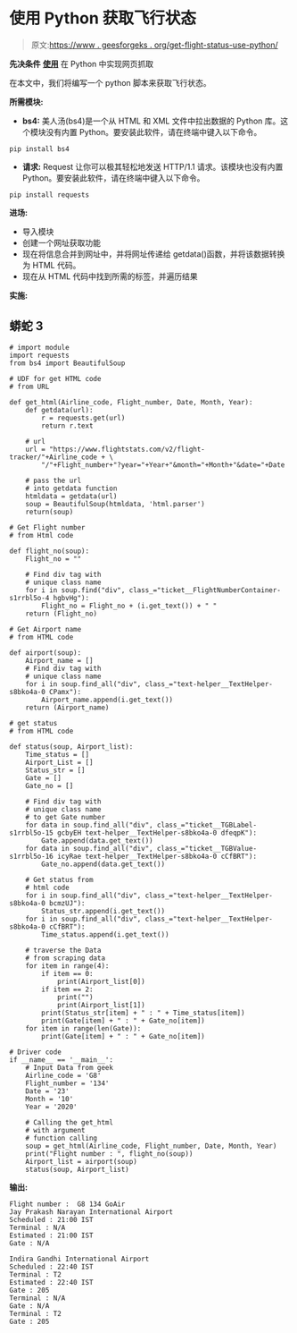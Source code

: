 # 使用 Python 获取飞行状态

> 原文:[https://www . geesforgeks . org/get-flight-status-use-python/](https://www.geeksforgeeks.org/get-flight-status-using-python/)

**先决条件** [**使用**](https://www.geeksforgeeks.org/implementing-web-scraping-python-beautiful-soup/) 在 Python 中实现网页抓取

在本文中，我们将编写一个 python 脚本来获取飞行状态。

**所需模块:**

*   **bs4:** 美人汤(bs4)是一个从 HTML 和 XML 文件中拉出数据的 Python 库。这个模块没有内置 Python。要安装此软件，请在终端中键入以下命令。

```
pip install bs4
```

*   **请求:** Request 让你可以极其轻松地发送 HTTP/1.1 请求。该模块也没有内置 Python。要安装此软件，请在终端中键入以下命令。

```
pip install requests
```

**进场:**

*   导入模块
*   创建一个网址获取功能
*   现在将信息合并到网址中，并将网址传递给 getdata()函数，并将该数据转换为 HTML 代码。
*   现在从 HTML 代码中找到所需的标签，并遍历结果

**实施:**

## 蟒蛇 3

```
# import module
import requests
from bs4 import BeautifulSoup

# UDF for get HTML code
# from URL

def get_html(Airline_code, Flight_number, Date, Month, Year):
    def getdata(url):
        r = requests.get(url)
        return r.text

    # url
    url = "https://www.flightstats.com/v2/flight-tracker/"+Airline_code + \
        "/"+Flight_number+"?year="+Year+"&month="+Month+"&date="+Date

    # pass the url
    # into getdata function
    htmldata = getdata(url)
    soup = BeautifulSoup(htmldata, 'html.parser')
    return(soup)

# Get Flight number
# from Html code

def flight_no(soup):
    Flight_no = ""

    # Find div tag with
    # unique class name
    for i in soup.find("div", class_="ticket__FlightNumberContainer-s1rrbl5o-4 hgbvHg"):
        Flight_no = Flight_no + (i.get_text()) + " "
    return (Flight_no)

# Get Airport name
# from HTML code

def airport(soup):
    Airport_name = []
    # Find div tag with
    # unique class name
    for i in soup.find_all("div", class_="text-helper__TextHelper-s8bko4a-0 CPamx"):
        Airport_name.append(i.get_text())
    return (Airport_name)

# get status
# from HTML code

def status(soup, Airport_list):
    Time_status = []
    Airport_List = []
    Status_str = []
    Gate = []
    Gate_no = []

    # Find div tag with
    # unique class name
    # to get Gate number
    for data in soup.find_all("div", class_="ticket__TGBLabel-s1rrbl5o-15 gcbyEH text-helper__TextHelper-s8bko4a-0 dfeqpK"):
        Gate.append(data.get_text())
    for data in soup.find_all("div", class_="ticket__TGBValue-s1rrbl5o-16 icyRae text-helper__TextHelper-s8bko4a-0 cCfBRT"):
        Gate_no.append(data.get_text())

    # Get status from
    # html code
    for i in soup.find_all("div", class_="text-helper__TextHelper-s8bko4a-0 bcmzUJ"):
        Status_str.append(i.get_text())
    for i in soup.find_all("div", class_="text-helper__TextHelper-s8bko4a-0 cCfBRT"):
        Time_status.append(i.get_text())

    # traverse the Data
    # from scraping data
    for item in range(4):
        if item == 0:
            print(Airport_list[0])
        if item == 2:
            print("")
            print(Airport_list[1])
        print(Status_str[item] + " : " + Time_status[item])
        print(Gate[item] + " : " + Gate_no[item])
    for item in range(len(Gate)):
        print(Gate[item] + " : " + Gate_no[item])

# Driver code
if __name__ == '__main__':
    # Input Data from geek
    Airline_code = 'G8'
    Flight_number = '134'
    Date = '23'
    Month = '10'
    Year = '2020'

    # Calling the get_html
    # with argument
    # function calling
    soup = get_html(Airline_code, Flight_number, Date, Month, Year)
    print("Flight number : ", flight_no(soup))
    Airport_list = airport(soup)
    status(soup, Airport_list)
```

**输出:**

```
Flight number :  G8 134 GoAir 
Jay Prakash Narayan International Airport
Scheduled : 21:00 IST
Terminal : N/A
Estimated : 21:00 IST
Gate : N/A

Indira Gandhi International Airport
Scheduled : 22:40 IST
Terminal : T2
Estimated : 22:40 IST
Gate : 205
Terminal : N/A
Gate : N/A
Terminal : T2
Gate : 205
```